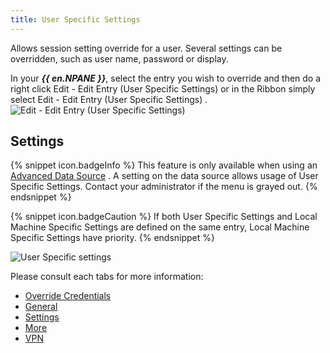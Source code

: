 ```yaml
---
title: User Specific Settings
---
```

Allows session setting override for a user. Several settings can be overridden, such as user name, password or display.  

In your ***{{ en.NPANE }}***, select the entry you wish to override and then do a right click Edit - Edit Entry (User Specific Settings) or in the Ribbon simply select Edit - Edit Entry (User Specific Settings) .  
![Edit - Edit Entry (User Specific Settings)](https://webdevolutions.azureedge.net/docs/en/rdm/mac/clip10290.png) 

## Settings 

{% snippet icon.badgeInfo %} 
This feature is only available when using an [Advanced Data Source](/rdm/mac/data-sources/data-sources-types/advanced-data-sources/) . A setting on the data source allows usage of User Specific Settings. Contact your administrator if the menu is grayed out. 
{% endsnippet %}
 
{% snippet icon.badgeCaution %} 
If both User Specific Settings and Local Machine Specific Settings are defined on the same entry, Local Machine Specific Settings have priority. 
{% endsnippet %}
 
![User Specific settings](https://webdevolutions.azureedge.net/docs/en/rdm/mac/clip10604.png) 

Please consult each tabs for more information:  

* [Override Credentials](/rdm/mac/commands/edit/setting-overrides/user-specific-settings/override-credentials/) 
* [General](/rdm/mac/commands/edit/setting-overrides/user-specific-settings/general/) 
* [Settings](/rdm/mac/commands/edit/setting-overrides/user-specific-settings/settings/) 
* [More](/rdm/mac/commands/edit/setting-overrides/user-specific-settings/more/) 
* [VPN](/rdm/mac/commands/edit/setting-overrides/user-specific-settings/vpn/) 


